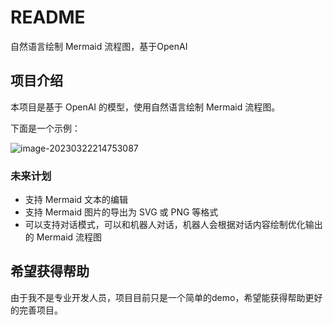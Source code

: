 # README

自然语言绘制 Mermaid 流程图，基于OpenAI

## 项目介绍

本项目是基于 OpenAI 的模型，使用自然语言绘制 Mermaid 流程图。

下面是一个示例：

![image-20230322214753087](https://imagezzzzz.oss-cn-hangzhou.aliyuncs.com/img/image-20230322214753087.png)

### 未来计划

- 支持 Mermaid 文本的编辑
- 支持 Mermaid 图片的导出为 SVG 或 PNG 等格式
- 可以支持对话模式，可以和机器人对话，机器人会根据对话内容绘制优化输出的 Mermaid 流程图

## 希望获得帮助

由于我不是专业开发人员，项目目前只是一个简单的demo，希望能获得帮助更好的完善项目。